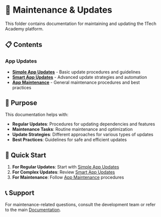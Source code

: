 # 🔧 Maintenance & Updates

This folder contains documentation for maintaining and updating the 1Tech Academy platform.

## 📋 Contents

### App Updates
- **[Simple App Updates](./simple-app-updates.md)** - Basic update procedures and guidelines
- **[Smart App Updates](./smart-app-updates.md)** - Advanced update strategies and automation
- **[App Maintenance](./app-maintenance.md)** - General maintenance procedures and best practices

## 🎯 Purpose

This documentation helps with:
- **Regular Updates**: Procedures for updating dependencies and features
- **Maintenance Tasks**: Routine maintenance and optimization
- **Update Strategies**: Different approaches for various types of updates
- **Best Practices**: Guidelines for safe and efficient updates

## 🚀 Quick Start

1. **For Regular Updates**: Start with [Simple App Updates](./simple-app-updates.md)
2. **For Complex Updates**: Review [Smart App Updates](./smart-app-updates.md)
3. **For Maintenance**: Follow [App Maintenance](./app-maintenance.md) procedures

## 📞 Support

For maintenance-related questions, consult the development team or refer to the main [Documentation](../README.md).
